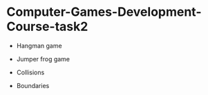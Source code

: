 # Computer-Games-Development-Course-task2

* Hangman game

* Jumper frog game  

* Collisions

* Boundaries
